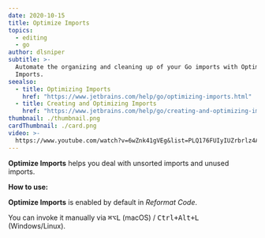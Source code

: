 ```yaml
---
date: 2020-10-15
title: Optimize Imports
topics:
  - editing
  - go
author: dlsniper
subtitle: >-
  Automate the organizing and cleaning up of your Go imports with Optimize
  Imports.
seealso:
  - title: Optimizing Imports
    href: "https://www.jetbrains.com/help/go/optimizing-imports.html"
  - title: Creating and Optimizing Imports
    href: "https://www.jetbrains.com/help/go/creating-and-optimizing-imports.html"
thumbnail: ./thumbnail.png
cardThumbnail: ./card.png
video: >-
  https://www.youtube.com/watch?v=6wZnk41gVEg&list=PLQ176FUIyIUZrbrlz4AY1V8VzBJKZyVlW&index=73
---
```


**Optimize Imports** helps you deal with unsorted imports and unused imports.

**How to use:**

**Optimize Imports** is enabled by default in _Reformat Code_.

You can invoke it manually via <kbd>⌘⌥L</kbd> (macOS) / <kbd>Ctrl+Alt+L</kbd> (Windows/Linux).

